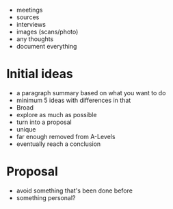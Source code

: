 - meetings
- sources
- interviews
- images (scans/photo)
- any thoughts 
- document everything 

# Initial ideas
- a paragraph summary based on what you want to do
- minimum 5 ideas with differences in that
- Broad
- explore as much as possible
- turn into a proposal
- unique
- far enough removed from A-Levels
- eventually reach a conclusion 

# Proposal
- avoid something that's been done before 
- something personal?